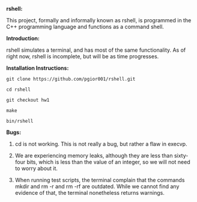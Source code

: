 **rshell:**

This project, formally and informally known as rshell, is programmed in the C++
programming language and functions as a command shell.

**Introduction:**

rshell simulates a terminal, and has most of the same functionality. As of
right now, rshell is incomplete, but will be as time progresses.

**Installation Instructions:**


    git clone https://github.com/pgior001/rshell.git

    cd rshell

    git checkout hw1

    make

    bin/rshell

**Bugs:**


1) cd is not working. This is not really a bug, but rather a flaw in execvp.


2) We are experiencing memory leaks, although they are less than sixty-four
bits, which is less than the value of an integer, so we will not need to
worry about it.


3) When running test scripts, the terminal complain that the commands mkdir and
rm -r and rm -rf are outdated. While we cannot find any evidence of that, the
terminal nonetheless returns warnings.
